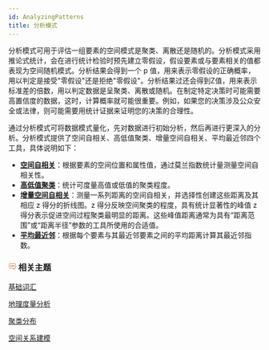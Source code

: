 ```yaml
---
id: AnalyzingPatterns
title: 分析模式
---
```

分析模式可用于评估一组要素的空间模式是聚类、离散还是随机的。分析模式采用推论式统计，会在进行统计检验时预先建立零假设，假设要素或与要素相关的值都表现为空间随机模式。分析结果会得到一个 p 值，用来表示零假设的正确概率，用以判定是接受"零假设"还是拒绝"零假设"。分析结果过还会得到Z值，用来表示标准差的倍数，用以判定数据是呈聚类、离散或随机。在制定特定决策时可能需要高置信度的数据，这时，计算概率就可能很重要。例如，如果您的决策涉及公众安全或法律，则可能需要用统计证据来证明您的决策的合理性。

通过分析模式可将数据模式量化，先对数据进行初始分析，然后再进行更深入的分析。分析模式提供了空间自相关、高低值聚类、增量空间自相关、平均最近邻四个工具，具体说明如下：

  * [**空间自相关**](SpatialAutocorrelation)：根据要素的空间位置和属性值，通过莫兰指数统计量测量空间自相关性。
  * [**高低值聚类**](HighLowClustering)：统计可度量高值或低值的聚类程度。
  * [**增量空间自相关**](IncrementalSpatialAutocorrelation)：测量一系列距离的空间自相关，并选择性创建这些距离及其相应 z 得分的折线图。z 得分反映空间聚类的程度，具有统计显著性的峰值 z 得分表示促进空间过程聚类最明显的距离。这些峰值距离通常为具有“距离范围”或“距离半径”参数的工具所使用的合适值。
  * [**平均最近邻**](AverageNearestNeighbor)：根据每个要素与其最近邻要素之间的平均距离计算其最近邻指数。

### ![](img/seealso.png) 相关主题

 [基础词汇](BasicVocabulary)

 [地理度量分析](MeasureGeographicDistributions)

 [聚类分布](Clusters)

 [空间关系建模](SpatialRelationshipModeling)


